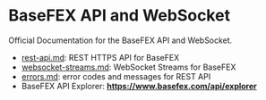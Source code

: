 # BaseFEX API and WebSocket 

Official Documentation for the BaseFEX API and WebSocket.

- [rest-api.md](./rest-api.md): REST HTTPS API for BaseFEX
- [websocket-streams.md](./websocket-streams.md): WebSocket Streams for BaseFEX
- [errors.md](./errors.md):  error codes and messages for REST API
- BaseFEX API Explorer: **https://www.basefex.com/api/explorer**
